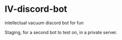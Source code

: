 # IV-discord-bot
intellectual vacuum discord bot for fun

Staging, for a second bot to test on, in a private server.
